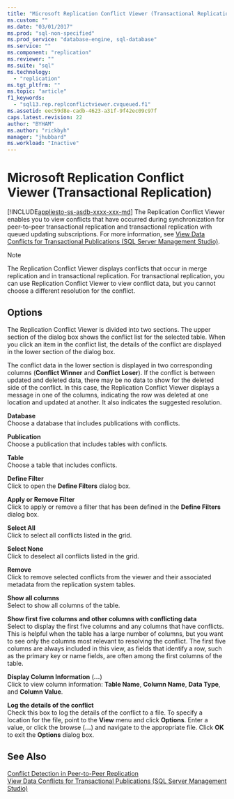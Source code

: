 ```yaml
---
title: "Microsoft Replication Conflict Viewer (Transactional Replication) | Microsoft Docs"
ms.custom: ""
ms.date: "03/01/2017"
ms.prod: "sql-non-specified"
ms.prod_service: "database-engine, sql-database"
ms.service: ""
ms.component: "replication"
ms.reviewer: ""
ms.suite: "sql"
ms.technology: 
  - "replication"
ms.tgt_pltfrm: ""
ms.topic: "article"
f1_keywords: 
  - "sql13.rep.replconflictviewer.cvqueued.f1"
ms.assetid: eec59d8e-cadb-4623-a31f-9f42ec09c97f
caps.latest.revision: 22
author: "BYHAM"
ms.author: "rickbyh"
manager: "jhubbard"
ms.workload: "Inactive"
---
```

# Microsoft Replication Conflict Viewer (Transactional Replication)
[!INCLUDE[appliesto-ss-asdb-xxxx-xxx-md](../../includes/appliesto-ss-asdb-xxxx-xxx-md.md)]
  The Replication Conflict Viewer enables you to view conflicts that have occurred during synchronization for peer-to-peer transactional replication and transactional replication with queued updating subscriptions. For more information, see [View Data Conflicts for Transactional Publications &#40;SQL Server Management Studio&#41;](../../relational-databases/replication/view-data-conflicts-for-transactional-publications-sql-server-management-studio.md).  
  
> [!NOTE]  
>  The Replication Conflict Viewer displays conflicts that occur in merge replication and in transactional replication. For transactional replication, you can use Replication Conflict Viewer to view conflict data, but you cannot choose a different resolution for the conflict.  
  
## Options  
 The Replication Conflict Viewer is divided into two sections. The upper section of the dialog box shows the conflict list for the selected table. When you click an item in the conflict list, the details of the conflict are displayed in the lower section of the dialog box.  
  
 The conflict data in the lower section is displayed in two corresponding columns (**Conflict Winner** and **Conflict Loser**). If the conflict is between updated and deleted data, there may be no data to show for the deleted side of the conflict. In this case, the Replication Conflict Viewer displays a message in one of the columns, indicating the row was deleted at one location and updated at another. It also indicates the suggested resolution.  
  
 **Database**  
 Choose a database that includes publications with conflicts.  
  
 **Publication**  
 Choose a publication that includes tables with conflicts.  
  
 **Table**  
 Choose a table that includes conflicts.  
  
 **Define Filter**  
 Click to open the **Define Filters** dialog box.  
  
 **Apply or Remove Filter**  
 Click to apply or remove a filter that has been defined in the **Define Filters** dialog box.  
  
 **Select All**  
 Click to select all conflicts listed in the grid.  
  
 **Select None**  
 Click to deselect all conflicts listed in the grid.  
  
 **Remove**  
 Click to remove selected conflicts from the viewer and their associated metadata from the replication system tables.  
  
 **Show all columns**  
 Select to show all columns of the table.  
  
 **Show first five columns and other columns with conflicting data**  
 Select to display the first five columns and any columns that have conflicts. This is helpful when the table has a large number of columns, but you want to see only the columns most relevant to resolving the conflict. The first five columns are always included in this view, as fields that identify a row, such as the primary key or name fields, are often among the first columns of the table.  
  
 **Display Column Information** (**…**)  
 Click to view column information: **Table Name**, **Column Name**, **Data Type**, and **Column Value**.  
  
 **Log the details of the conflict**  
 Check this box to log the details of the conflict to a file. To specify a location for the file, point to the **View** menu and click **Options**. Enter a value, or click the browse (**...**) and navigate to the appropriate file. Click **OK** to exit the **Options** dialog box.  
  
## See Also  
 [Conflict Detection in Peer-to-Peer Replication](../../relational-databases/replication/transactional/peer-to-peer-conflict-detection-in-peer-to-peer-replication.md)   
 [View Data Conflicts for Transactional Publications &#40;SQL Server Management Studio&#41;](../../relational-databases/replication/view-data-conflicts-for-transactional-publications-sql-server-management-studio.md)  
  
  

